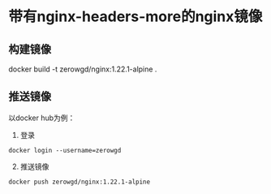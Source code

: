 # 带有nginx-headers-more的nginx镜像

## 构建镜像
docker build -t  zerowgd/nginx:1.22.1-alpine  .

## 推送镜像
以docker hub为例：
1. 登录
``` shell
docker login --username=zerowgd
```
2. 推送镜像
``` shell
docker push zerowgd/nginx:1.22.1-alpine  
```